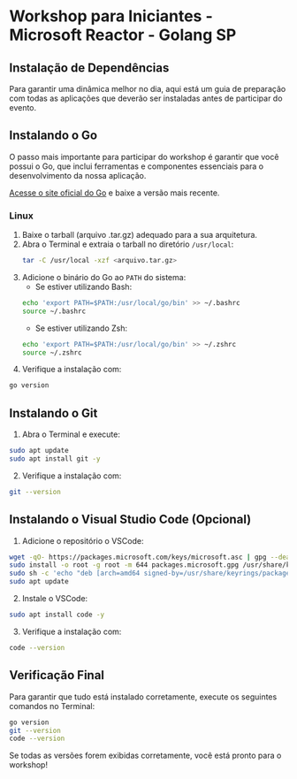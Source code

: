 # Workshop para Iniciantes - Microsoft Reactor - Golang SP

## Instalação de Dependências

Para garantir uma dinâmica melhor no dia, aqui está um guia de preparação com todas as aplicações que deverão ser instaladas antes de participar do evento.

## Instalando o Go

O passo mais importante para participar do workshop é garantir que você possui o Go, que inclui ferramentas e componentes essenciais para o desenvolvimento da nossa aplicação.

[Acesse o site oficial do Go](https://go.dev/dl/) e baixe a versão mais recente.

### Linux

1. Baixe o tarball (arquivo .tar.gz) adequado para a sua arquitetura.
2. Abra o Terminal e extraia o tarball no diretório `/usr/local`:
   ```bash
   tar -C /usr/local -xzf <arquivo.tar.gz>
    ```
3. Adicione o binário do Go ao `PATH` do sistema:
    - Se estiver utilizando Bash:
    ```bash
    echo 'export PATH=$PATH:/usr/local/go/bin' >> ~/.bashrc
    source ~/.bashrc
    ```
    - Se estiver utilizando Zsh:
    ```bash
    echo 'export PATH=$PATH:/usr/local/go/bin' >> ~/.zshrc
    source ~/.zshrc
    ```
4. Verifique a instalação com:
```bash
go version
```

## Instalando o Git

1. Abra o Terminal e execute:
```bash
sudo apt update
sudo apt install git -y
```

2. Verifique a instalação com:
```bash
git --version
```

## Instalando o Visual Studio Code (Opcional)

1. Adicione o repositório o VSCode:
```bash
wget -qO- https://packages.microsoft.com/keys/microsoft.asc | gpg --dearmor > packages.microsoft.gpg
sudo install -o root -g root -m 644 packages.microsoft.gpg /usr/share/keyrings/
sudo sh -c 'echo "deb [arch=amd64 signed-by=/usr/share/keyrings/packages.microsoft.gpg] https://packages.microsoft.com/repos/vscode stable main" > /etc/apt/sources.list.d/vscode.list'
sudo apt update
```

2. Instale o VSCode:
```bash
sudo apt install code -y
```

3. Verifique a instalação com:
```bash
code --version
```

## Verificação Final

Para garantir que tudo está instalado corretamente, execute os seguintes comandos no Terminal:

```bash
go version
git --version
code --version
```

Se todas as versões forem exibidas corretamente, você está pronto para o workshop!
